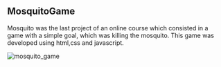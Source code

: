 <h2>MosquitoGame</h2>

<p>Mosquito was the last project of an online course which consisted in a game with a simple goal, which was killing the mosquito. This game was developed using html,css and javascript.</p>

![mosquito_game](https://github.com/JoaoNuno96/MosquitoGame/assets/129988575/d8a2027f-b416-47f3-90e9-5906d37ff982)
